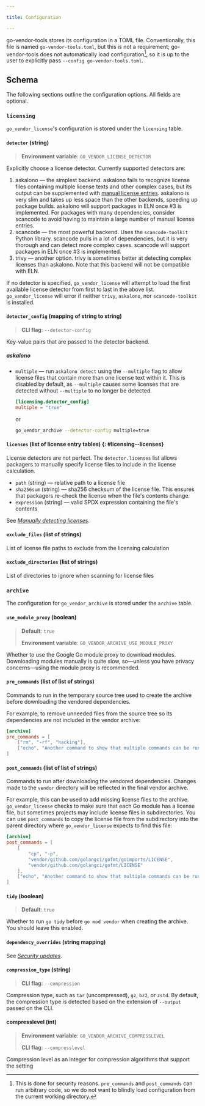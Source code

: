 ```yaml
---

title: Configuration

---
```

<!--
Copyright (C) 2024 Maxwell G <maxwell@gtmx.me>
SPDX-License-Identifier: MIT
-->
go-vendor-tools stores its configuration in a TOML file.
Conventionally, this file is named `go-vendor-tools.toml`,
but this is not a requirement;
go-vendor-tools does not automatically load configuration[^1],
so it is up to the user to explicitly pass `--config go-vendor-tools.toml`.

## Schema

The following sections outline the configuration options.
All fields are optional.

### `licensing`

`go_vendor_license`'s configuration is stored under the `licensing` table.

#### `detector` (string)

> **Environment variable**: `GO_VENDOR_LICENSE_DETECTOR`

Explicitly choose a license detector.
Currently supported detectors are:

1. askalono — the simplest backend.
   askalono fails to recognize license files containing multiple license texts
   and other complex cases, but its output can be supplemented with
   [manual license entries](#licensing--licenses).
   askalono is very slim and takes up less space than the other backends,
   speeding up package builds.
   askalono will support packages in ELN once #3 is implemented.
   For packages with many dependencies, consider scancode to avoid having to
   maintain a large number of manual license entries.
2. scancode — the most powerful backend.
   Uses the `scancode-toolkit` Python library.
   scancode pulls in a lot of dependencies, but it is very thorough and can
   detect more complex cases.
   scancode will support packages in ELN once #3 is implemented.
3. trivy — another option.
   trivy is sometimes better at detecting complex licenses than askalono.
   Note that this backend will not be compatible with ELN.

If no detector is specified, `go_vendor_license` will attempt to load the first
available license detector from first to last in the above list.
`go_vendor_license` will error if neither `trivy`, `askalono`, nor
`scancode-toolkit` is installed.

#### `detector_config` (mapping of string to string)

> **CLI flag**: `--detector-config`

Key-value pairs that are passed to the detector backend.

##### askalono

- `multiple` — run `askalono detect` using the `--multiple` flag to allow
  license files that contain more than one license text within it.
  This is disabled by default, as `--multiple` causes some licenses that are
  detected without `--multiple` to no longer be detected.

    ``` toml
    [licensing.detector_config]
    multiple = "true"
    ```

    or

    ``` bash
    go_vendor_archive --detector-config multiple=true
    ```

#### `licenses` (list of license entry tables) {: #licensing--licenses}

License detectors are not perfect.
The `detector.licenses` list allows packagers to manually specify license files
to include in the license calculation.

- `path` (string) — relative path to a license file
- `sha256sum` (string) — sha256 checksum of the license file.
  This ensures that packagers re-check the license when the file's contents
  change.
- `expression` (string) — valid SPDX expression containing the file's
  contents

See [*Manually detecting licenses*](./scenarios.md#manually-detecting-licenses).

#### `exclude_files` (list of strings)

List of license file paths to exclude from the licensing calculation

#### `exclude_directories` (list of strings)

List of directories to ignore when scanning for license files

### `archive`

The configuration for `go_vendor_archive` is stored under the `archive` table.

#### `use_module_proxy` (boolean)

> **Default**: `true`
>
> **Environment variable**: `GO_VENDOR_ARCHIVE_USE_MODULE_PROXY`

Whether to use the Google Go module proxy to download modules.
Downloading modules manually is quite slow, so—unless you have privacy
concerns—using the module proxy is recommended.

#### `pre_commands` (list of list of strings)

Commands to run in the temporary source tree used to create the archive before
downloading the vendored dependencies.

For example, to remove unneeded files from the source tree so its dependencies are
not included in the vendor archive:

``` toml
[archive]
pre_commands = [
    ["rm", "-rf", "hacking"],
    ["echo", "Another command to show that multiple commands can be run here"],
]
```

#### `post_commands` (list of list of strings)

Commands to run after downloading the vendored dependencies.
Changes made to the `vendor` directory will be reflected in the final vendor
archive.

For example, this can be used to add missing license files to the archive.
`go_vendor_license` checks to make sure that each Go module has a license file,
but sometimes projects may include license files in subdirectories.
You can use `post_commands` to copy the license file from the subdirectory into
the parent directory where `go_vendor_license` expects to find this file:

``` toml
[archive]
post_commands = [
    [
        "cp", "-p",
        "vendor/github.com/golangci/gofmt/goimports/LICENSE",
        "vendor/github.com/golangci/gofmt/LICENSE"
    ],
    ["echo", "Another command to show that multiple commands can be run here"],
]
```

#### `tidy` (boolean)

> **Default**: `true`

Whether to run `go tidy` before `go mod vendor` when creating the archive.
You should leave this enabled.

#### `dependency_overrides` (string mapping)

See [*Security updates*](./scenarios.md#security-updates).

#### `compression_type` (string)

> **CLI flag**: `--compression`

Compression type, such as `tar` (uncompressed), `gz`, `bz2`, or `zstd`.
By default, the compression type is detected based on the extension of
`--output` passed on the CLI.

#### compresslevel (int)

> **Environment variable**: `GO_VENDOR_ARCHIVE_COMPRESSLEVEL`
>
> **CLI flag**: `--compresslevel`

Compression level as an integer for compression algorithms that support the
setting

[^1]: This is done for security reasons. `pre_commands` and `post_commands` can
    run arbitrary code, so we do not want to blindly load configuration from
    the current working directory.
